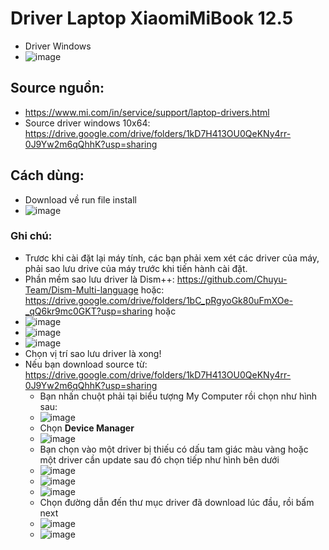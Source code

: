 # Driver Laptop XiaomiMiBook 12.5
  - Driver Windows
  - ![image](https://github.com/BsNgChiThanh/DriverLaptopXiaomiMiBook12.5/assets/82578024/7cc64f3d-6b30-4b6a-a4fd-73f0567b58d2)

## Source nguồn:
  - https://www.mi.com/in/service/support/laptop-drivers.html
  - Source driver windows 10x64: https://drive.google.com/drive/folders/1kD7H413OU0QeKNy4rr-0J9Yw2m6qQhhK?usp=sharing

## Cách dùng:
  - Download về run file install
  - ![image](https://github.com/BsNgChiThanh/DriverLaptopXiaomiMiBook12.5/assets/82578024/ef25095f-486a-445b-b2d1-ff439f38be06)

### Ghi chú:
- Trươc khi cài đặt lại máy tính, các bạn phải xem xét các driver của máy, phải sao lưu drive của máy trước khi tiến hành cài đặt.
- Phần mềm sao lưu driver là Dism++: https://github.com/Chuyu-Team/Dism-Multi-language hoặc: https://drive.google.com/drive/folders/1bC_pRgyoGk80uFmXOe-_qQ6kr9mc0GKT?usp=sharing hoặc 
- ![image](https://github.com/BsNgChiThanh/DriverLaptopXiaomiMiBook12.5/assets/82578024/a8eef597-9094-41f4-986a-2d980c55d715)
- ![image](https://github.com/BsNgChiThanh/DriverLaptopXiaomiMiBook12.5/assets/82578024/6a4a5411-4708-4040-a95a-1d3d969a5e34)
- ![image](https://github.com/BsNgChiThanh/DriverLaptopXiaomiMiBook12.5/assets/82578024/d0616fe7-411a-4497-b3a9-107d90544a78)
- Chọn vị trí sao lưu driver là xong!
- Nếu bạn download source từ: https://drive.google.com/drive/folders/1kD7H413OU0QeKNy4rr-0J9Yw2m6qQhhK?usp=sharing
  - Bạn nhấn chuột phải tại biểu tượng My Computer rồi chọn như hình sau:
  - ![image](https://github.com/BsNgChiThanh/DriverLaptopXiaomiMiBook12.5/assets/82578024/3b597b5b-0f7d-4949-b580-805a159480b8)
  - Chọn **Device Manager**
  - ![image](https://github.com/BsNgChiThanh/DriverLaptopXiaomiMiBook12.5/assets/82578024/1d117a38-1e6a-4c76-90d3-47a24fa6090e)
  - Bạn chọn vào một driver bị thiếu có dấu tam giác màu vàng hoặc một driver cần update sau đó chọn tiếp như hình bên dưới
  - ![image](https://github.com/BsNgChiThanh/DriverLaptopXiaomiMiBook12.5/assets/82578024/4e5bf0f2-9b46-4ca9-95e3-90c96c22fe0d)
  - ![image](https://github.com/BsNgChiThanh/DriverLaptopXiaomiMiBook12.5/assets/82578024/5e18badf-d7db-480e-a51a-ca3e10c5e77d)
  - ![image](https://github.com/BsNgChiThanh/DriverLaptopXiaomiMiBook12.5/assets/82578024/2c85dce2-6738-4606-91c4-4ff279d35499)
  - Chọn đường dẫn đến thư mục driver đã download lúc đầu, rồi bấm next
  - ![image](https://github.com/BsNgChiThanh/DriverLaptopXiaomiMiBook12.5/assets/82578024/e26284d2-a230-4f08-b338-0054d3156708)
  - ![image](https://github.com/BsNgChiThanh/DriverLaptopXiaomiMiBook12.5/assets/82578024/3e839f57-2b0b-470a-94ae-99be73577f4c)






